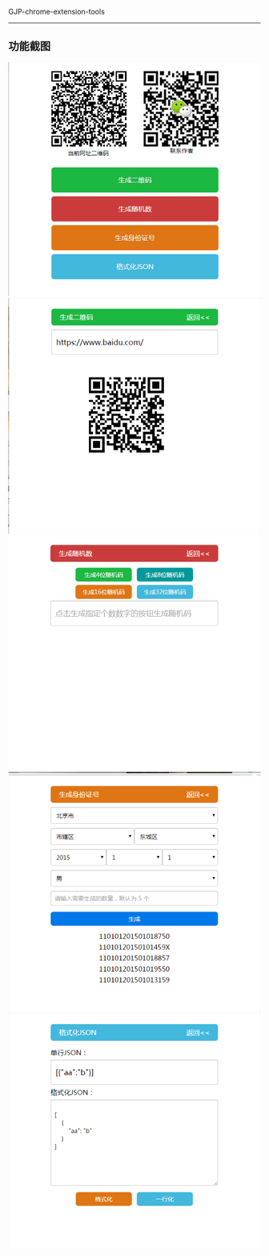GJP-chrome-extension-tools

***


## 功能截图
![](/png/home.png)
![](/png/qrcode.png)
![](/png/randomstring.png)
![](/png/idcard.png)
![](/png/formatjson.png)




